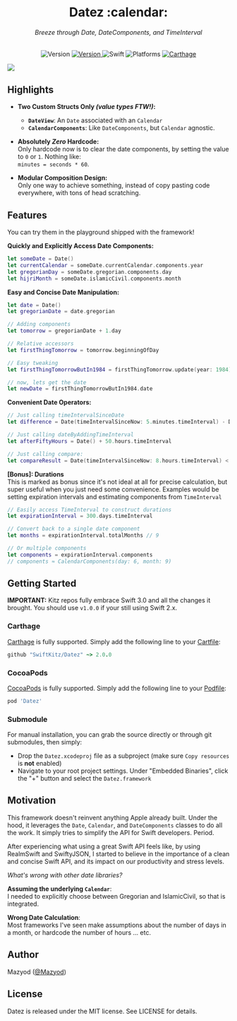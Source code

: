 
<h1 align="center">
  Datez :calendar:
<h6 align="center">
  Breeze through Date, DateComponents, and TimeInterval
</h6>
</h1>

<p align="center">
  <img alt="Version" src="https://img.shields.io/badge/version-2.0.0-blue.svg" />
  <a alt="Travis CI" href="https://travis-ci.org/SwiftKitz/Datez">
    <img alt="Version" src="https://travis-ci.org/SwiftKitz/Datez.svg?branch=master" />
  </a>
  <img alt="Swift" src="https://img.shields.io/badge/swift-3.0-orange.svg" />
  <img alt="Platforms" src="https://img.shields.io/badge/platform-ios%20%7C%20osx%20%7C%20watchos%20%7C%20tvos-lightgrey.svg" />
  <a alt="Carthage Compatible" href="https://github.com/SwiftKitz/Datez#carthage">
    <img alt="Carthage" src="https://img.shields.io/badge/Carthage-compatible-4BC51D.svg?style=flat" />
  </a>
</p>

![](resources/Demo.gif)

## Highlights

+ __Two Custom Structs Only _(value types FTW!)_:__
  - __`DateView`__: An `Date` associated with an `Calendar`
  - __`CalendarComponents`__: Like `DateComponents`, but `Calendar` agnostic.

+ __Absolutely _Zero_ Hardcode:__<br />
Only hardcode now is to clear the date components, by setting the value to `0` or `1`. Nothing like:<br />
`minutes = seconds * 60`.

+ __Modular Composition Design:__<br />
Only one way to achieve something, instead of copy pasting code everywhere, with tons of head scratching.

## Features

You can try them in the playground shipped with the framework!

__Quickly and Explicitly Access Date Components:__

```swift
let someDate = Date()
let currentCalendar = someDate.currentCalendar.components.year
let gregorianDay = someDate.gregorian.components.day
let hijriMonth = someDate.islamicCivil.components.month
```

__Easy and Concise Date Manipulation:__

```swift
let date = Date()
let gregorianDate = date.gregorian

// Adding components
let tomorrow = gregorianDate + 1.day

// Relative accessors
let firstThingTomorrow = tomorrow.beginningOfDay

// Easy tweaking
let firstThingTomorrowButIn1984 = firstThingTomorrow.update(year: 1984)

// now, lets get the date
let newDate = firstThingTomorrowButIn1984.date
```

__Convenient Date Operators:__

```swift
// Just calling timeIntervalSinceDate
let difference = Date(timeIntervalSinceNow: 5.minutes.timeInterval) - Date()

// Just calling dateByAddingTimeInterval
let afterFiftyHours = Date() + 50.hours.timeInterval

// Just calling compare:
let compareResult = Date(timeIntervalSinceNow: 8.hours.timeInterval) < Date()
```

__[Bonus]: Durations__<br />
This is marked as bonus since it's not ideal at all for precise calculation, but super useful when you just need some convenience. Examples would be setting expiration intervals and estimating components from `TimeInterval`

```swift
// Easily access TimeInterval to construct durations
let expirationInterval = 300.days.timeInterval

// Convert back to a single date component
let months = expirationInterval.totalMonths // 9

// Or multiple components
let components = expirationInterval.components
// components ≈ CalendarComponents(day: 6, month: 9)
```

## Getting Started

**IMPORTANT:** Kitz repos fully embrace Swift 3.0 and all the changes it brought. You should use `v1.0.0` if your still using Swift 2.x.

### Carthage

[Carthage][carthage-link] is fully supported. Simply add the following line to your [Cartfile][cartfile-docs]:

```ruby
github "SwiftKitz/Datez" ~> 2.0.0
```

### CocoaPods

[CocoaPods][cocoapods-link] is fully supported. Simply add the following line to your [Podfile][podfile-docs]:

```ruby
pod 'Datez'
```

### Submodule

For manual installation, you can grab the source directly or through git submodules, then simply:

+ Drop the `Datez.xcodeproj` file as a subproject (make sure `Copy resources` is __not__ enabled)
+ Navigate to your root project settings. Under "Embedded Binaries", click the "+" button and select the `Datez.framework`

## Motivation

This framework doesn't reinvent anything Apple already built. Under the hood, it leverages the `Date`, `Calendar`, and `DateComponents` classes to do all the work. It simply tries to simplify the API for Swift developers. Period.

After experiencing what using a great Swift API feels like, by using RealmSwift and SwiftyJSON, I started to believe in the importance of a clean and concise Swift API, and its impact on our productivity and stress levels.

_What's wrong with other date libraries?_

__Assuming the underlying `Calendar`__:<br />
I needed to explicitly choose between Gregorian and IslamicCivil, so that is integrated.

__Wrong Date Calculation__:<br />
Most frameworks I've seen make assumptions about the number of days in a month, or hardcode the number of hours ... etc. 

## Author

Mazyod ([@Mazyod](http://twitter.com/mazyod))

## License

Datez is released under the MIT license. See LICENSE for details.


[carthage-link]: https://github.com/Carthage/Carthage
[cartfile-docs]: https://github.com/Carthage/Carthage/blob/master/Documentation/Artifacts.md#cartfile
[cocoapods-link]: https://cocoapods.org/
[podfile-docs]: https://guides.cocoapods.org/syntax/podfile.html
